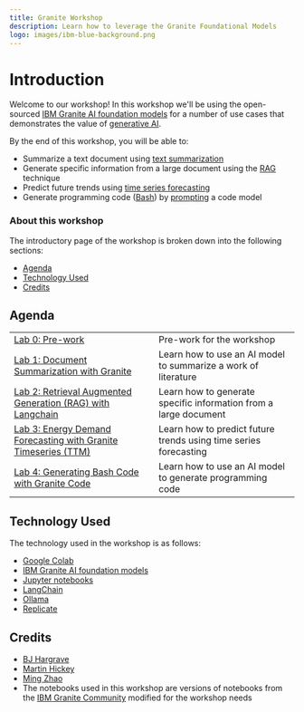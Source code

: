 ```yaml
---
title: Granite Workshop
description: Learn how to leverage the Granite Foundational Models
logo: images/ibm-blue-background.png
---
```


# Introduction

Welcome to our workshop! In this workshop we'll be using the open-sourced [IBM Granite
AI foundation models](https://www.ibm.com/granite) for a number of use cases that
demonstrates the value of [generative AI](https://developer.ibm.com/generative-ai-for-developers).

By the end of this workshop, you will be able to:

* Summarize a text document using [text summarization](https://www.ibm.com/topics/text-summarization)
* Generate specific information from a large document using the [RAG](https://research.ibm.com/blog/retrieval-augmented-generation-RAG) technique
* Predict future trends using [time series forecasting](https://research.ibm.com/blog/AI-time-series-forecasting)
* Generate programming code ([Bash](https://opensource.com/resources/what-bash)) by [prompting](https://en.wikipedia.org/wiki/Prompt_engineering) a code model

### About this workshop

The introductory page of the workshop is broken down into the following sections:

* [Agenda](#agenda)
* [Technology Used](#technology-used)
* [Credits](#credits)

## Agenda

|  |  |
| :--- | :--- |
| [Lab 0: Pre-work](pre-work/README.md)  | Pre-work for the workshop |
| [Lab 1: Document Summarization with Granite](lab-1/README.md) | Learn how to use an AI model to summarize a work of literature |
| [Lab 2: Retrieval Augmented Generation (RAG) with Langchain](lab-2/README.md)| Learn how to generate specific information from a large document |
| [Lab 3: Energy Demand Forecasting with Granite Timeseries (TTM)](lab-3/README.md) | Learn how to predict future trends using time series forecasting |
| [Lab 4: Generating Bash Code with Granite Code](lab-4/README.md) | Learn how to use an AI model to generate programming code |

## Technology Used

The technology used in the workshop is as follows:

* [Google Colab](https://colab.research.google.com)
* [IBM Granite AI foundation models](https://www.ibm.com/granite)
* [Jupyter notebooks](https://jupyter.org/)
* [LangChain](https://www.langchain.com/)
* [Ollama](https://ollama.com)
* [Replicate](https://replicate.com/)

## Credits

* [BJ Hargrave](https://github.com/bjhargrave)
* [Martin Hickey](https://github.com/hickeyma)
* [Ming Zhao](https://github.com/mingxzhao)
* The notebooks used in this workshop are versions of notebooks from the [IBM Granite Community](https://github.com/ibm-granite-community) modified for the workshop needs
